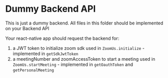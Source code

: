 # Dummy Backend API

This is just a dummy backend. All files in this folder should be implemented on your Backend API

Your react-native app should request the backend for:
1. a JWT token to initialize zoom sdk used in `ZoomUs.initialize` - implemented in `getSdkJwtToken`
2. a meetingNumber and zoomAccessToken to start a meeting used in `ZoomUs.startMeeting` - implemented in `getOauthToken` and `getPersonalMeeting`
